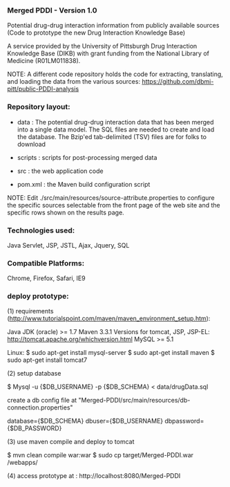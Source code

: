 ### Merged PDDI - Version 1.0 ###

Potential drug-drug interaction information from publicly
available sources (Code to prototype the new Drug Interaction Knowledge Base)

A service provided by the University of Pittsburgh Drug Interaction Knowledge Base (DIKB) with grant funding from the National Library of Medicine (R01LM011838).

NOTE: A different code repository holds the code for extracting, translating, and loading the data from the various sources: https://github.com/dbmi-pitt/public-PDDI-analysis 

### Repository layout:

- data : The potential drug-drug interaction data that has been merged into a single data model. The SQL files are needed to create and load the database. The Bzip'ed tab-delimited (TSV) files are for folks to download

- scripts : scripts for post-processing merged data

- src : the web application code

- pom.xml : the Maven build configuration script

NOTE: Edit ./src/main/resources/source-attribute.properties to configure the specific sources selectable from the front page of the web site and the specific rows shown on the results page.

### Technologies used:

Java Servlet, JSP, JSTL, Ajax, Jquery, SQL

### Compatible Platforms:

Chrome, Firefox, Safari, IE9

### deploy prototype:

(1) requirements (http://www.tutorialspoint.com/maven/maven_environment_setup.htm):

Java JDK (oracle) >= 1.7
Maven 3.3.1
Versions for tomcat, JSP, JSP-EL: http://tomcat.apache.org/whichversion.html
MySQL >= 5.1

Linux:
$ sudo apt-get install mysql-server
$ sudo apt-get install maven
$ sudo apt-get install tomcat7

(2) setup database

$ Mysql -u {$DB_USERNAME} -p {$DB_SCHEMA} < data/drugData.sql

create a db config file at "Merged-PDDI/src/main/resources/db-connection.properties"

database={$DB_SCHEMA}
dbuser={$DB_USERNAME}
dbpassword={$DB_PASSWORD}


(3) use maven compile and deploy to tomcat

$ mvn clean compile war:war
$ sudo cp target/Merged-PDDI.war <path to tomcat>/webapps/

(4) access prototype at : http://localhost:8080/Merged-PDDI
